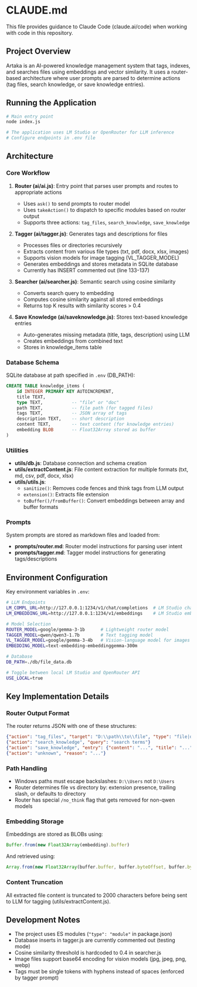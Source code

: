 # CLAUDE.md

This file provides guidance to Claude Code (claude.ai/code) when working with code in this repository.

## Project Overview

Artaka is an AI-powered knowledge management system that tags, indexes, and searches files using embeddings and vector similarity. It uses a router-based architecture where user prompts are parsed to determine actions (tag files, search knowledge, or save knowledge entries).

## Running the Application

```bash
# Main entry point
node index.js

# The application uses LM Studio or OpenRouter for LLM inference
# Configure endpoints in .env file
```

## Architecture

### Core Workflow

1. **Router (ai/ai.js)**: Entry point that parses user prompts and routes to appropriate actions
   - Uses `ask()` to send prompts to router model
   - Uses `takeAction()` to dispatch to specific modules based on router output
   - Supports three actions: `tag_files`, `search_knowledge`, `save_knowledge`

2. **Tagger (ai/tagger.js)**: Generates tags and descriptions for files
   - Processes files or directories recursively
   - Extracts content from various file types (txt, pdf, docx, xlsx, images)
   - Supports vision models for image tagging (VL_TAGGER_MODEL)
   - Generates embeddings and stores metadata in SQLite database
   - Currently has INSERT commented out (line 133-137)

3. **Searcher (ai/searcher.js)**: Semantic search using cosine similarity
   - Converts search query to embedding
   - Computes cosine similarity against all stored embeddings
   - Returns top K results with similarity scores > 0.4

4. **Save Knowledge (ai/saveknowledge.js)**: Stores text-based knowledge entries
   - Auto-generates missing metadata (title, tags, description) using LLM
   - Creates embeddings from combined text
   - Stores in knowledge_items table

### Database Schema

SQLite database at path specified in `.env` (DB_PATH):

```sql
CREATE TABLE knowledge_items (
    id INTEGER PRIMARY KEY AUTOINCREMENT,
    title TEXT,
    type TEXT,           -- "file" or "doc"
    path TEXT,           -- file path (for tagged files)
    tags TEXT,           -- JSON array of tags
    description TEXT,    -- short description
    content TEXT,        -- text content (for knowledge entries)
    embedding BLOB       -- Float32Array stored as buffer
)
```

### Utilities

- **utils/db.js**: Database connection and schema creation
- **utils/extractContent.js**: File content extraction for multiple formats (txt, md, csv, pdf, docx, xlsx)
- **utils/utils.js**:
  - `sanitize()`: Removes code fences and think tags from LLM output
  - `extension()`: Extracts file extension
  - `toBuffer()/fromBuffer()`: Convert embeddings between array and buffer formats

### Prompts

System prompts are stored as markdown files and loaded from:
- **prompts/router.md**: Router model instructions for parsing user intent
- **prompts/tagger.md**: Tagger model instructions for generating tags/descriptions

## Environment Configuration

Key environment variables in `.env`:

```bash
# LLM Endpoints
LM_COMPL_URL=http://127.0.0.1:1234/v1/chat/completions  # LM Studio chat endpoint
LM_EMBEDDING_URL=http://127.0.0.1:1234/v1/embeddings    # LM Studio embeddings

# Model Selection
ROUTER_MODEL=google/gemma-3-1b      # Lightweight router model
TAGGER_MODEL=qwen/qwen3-1.7b        # Text tagging model
VL_TAGGER_MODEL=google/gemma-3-4b   # Vision-language model for images
EMBEDDING_MODEL=text-embedding-embeddinggemma-300m

# Database
DB_PATH=./db/file_data.db

# Toggle between local LM Studio and OpenRouter API
USE_LOCAL=true
```

## Key Implementation Details

### Router Output Format

The router returns JSON with one of these structures:

```json
{"action": "tag_files", "target": "D:\\path\\to\\file", "type": "file|directory", "description": "optional"}
{"action": "search_knowledge", "query": "search terms"}
{"action": "save_knowledge", "entry": {"content": "...", "title": "...", "tags": [...], "description": "..."}}
{"action": "unknown", "reason": "..."}
```

### Path Handling

- Windows paths must escape backslashes: `D:\\Users` not `D:\Users`
- Router determines file vs directory by: extension presence, trailing slash, or defaults to directory
- Router has special `/no_think` flag that gets removed for non-qwen models

### Embedding Storage

Embeddings are stored as BLOBs using:
```javascript
Buffer.from(new Float32Array(embedding).buffer)
```

And retrieved using:
```javascript
Array.from(new Float32Array(buffer.buffer, buffer.byteOffset, buffer.byteLength / Float32Array.BYTES_PER_ELEMENT))
```

### Content Truncation

All extracted file content is truncated to 2000 characters before being sent to LLM for tagging (utils/extractContent.js).

## Development Notes

- The project uses ES modules (`"type": "module"` in package.json)
- Database inserts in tagger.js are currently commented out (testing mode)
- Cosine similarity threshold is hardcoded to 0.4 in searcher.js
- Image files support base64 encoding for vision models (jpg, jpeg, png, webp)
- Tags must be single tokens with hyphens instead of spaces (enforced by tagger prompt)
